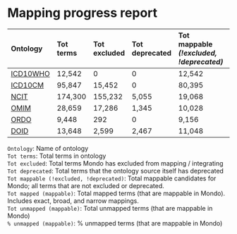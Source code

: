 # Mapping progress report
| Ontology                           | Tot terms   | Tot excluded   | Tot deprecated   | Tot mappable _(!excluded, !deprecated)_   | Tot mapped _(mappable)_   | Tot unmapped _(mappable)_   | % unmapped _(mappable)_   |
|:-----------------------------------|:------------|:---------------|:-----------------|:------------------------------------------|:--------------------------|:----------------------------|:--------------------------|
| [ICD10WHO](./unmapped_icd10who.md) | 12,542      | 0              | 0                | 12,542                                    | 18                        | 12,524                      | 99.9%                     |
| [ICD10CM](./unmapped_icd10cm.md)   | 95,847      | 15,452         | 0                | 80,395                                    | 1,160                     | 79,235                      | 98.6%                     |
| [NCIT](./unmapped_ncit.md)         | 174,300     | 155,232        | 5,055            | 19,068                                    | 6,734                     | 12,334                      | 64.7%                     |
| [OMIM](./unmapped_omim.md)         | 28,659      | 17,286         | 1,345            | 10,028                                    | 9,779                     | 249                         | 2.5%                      |
| [ORDO](./unmapped_ordo.md)         | 9,448       | 292            | 0                | 9,156                                     | 8,934                     | 222                         | 2.4%                      |
| [DOID](./unmapped_doid.md)         | 13,648      | 2,599          | 2,467            | 11,048                                    | 9,748                     | 1,300                       | 11.8%                     |

`Ontology`: Name of ontology  
`Tot terms`: Total terms in ontology  
`Tot excluded`: Total terms Mondo has excluded from mapping / integrating  
`Tot deprecated`: Total terms that the ontology source itself has deprecated  
`Tot mappable (!excluded, !deprecated)`: Total mappable candidates for Mondo; all terms that are not excluded or 
deprecated.  
`Tot mapped (mappable)`: Total mapped terms (that are mappable in Mondo). Includes exact, broad, and narrow mappings.  
`Tot unmapped (mappable)`: Total unmapped terms (that are mappable in Mondo)  
`% unmapped (mappable)`: % unmapped terms (that are mappable in Mondo)  